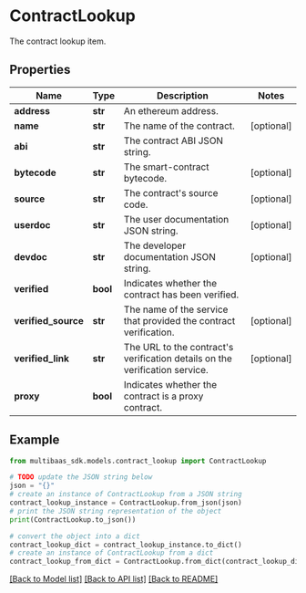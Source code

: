 # ContractLookup

The contract lookup item.

## Properties

Name | Type | Description | Notes
------------ | ------------- | ------------- | -------------
**address** | **str** | An ethereum address. | 
**name** | **str** | The name of the contract. | [optional] 
**abi** | **str** | The contract ABI JSON string. | 
**bytecode** | **str** | The smart-contract bytecode. | [optional] 
**source** | **str** | The contract&#39;s source code. | [optional] 
**userdoc** | **str** | The user documentation JSON string. | [optional] 
**devdoc** | **str** | The developer documentation JSON string. | [optional] 
**verified** | **bool** | Indicates whether the contract has been verified. | 
**verified_source** | **str** | The name of the service that provided the contract verification. | [optional] 
**verified_link** | **str** | The URL to the contract&#39;s verification details on the verification service. | [optional] 
**proxy** | **bool** | Indicates whether the contract is a proxy contract. | 

## Example

```python
from multibaas_sdk.models.contract_lookup import ContractLookup

# TODO update the JSON string below
json = "{}"
# create an instance of ContractLookup from a JSON string
contract_lookup_instance = ContractLookup.from_json(json)
# print the JSON string representation of the object
print(ContractLookup.to_json())

# convert the object into a dict
contract_lookup_dict = contract_lookup_instance.to_dict()
# create an instance of ContractLookup from a dict
contract_lookup_from_dict = ContractLookup.from_dict(contract_lookup_dict)
```
[[Back to Model list]](../README.md#documentation-for-models) [[Back to API list]](../README.md#documentation-for-api-endpoints) [[Back to README]](../README.md)


